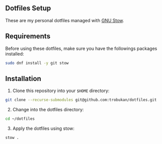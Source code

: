 ## Dotfiles Setup
These are my personal dotfiles managed with [GNU Stow](https://www.gnu.org/software/stow/).

## Requirements
Before using these dotfiles, make sure you have the followings packages installed:
```bash 
sudo dnf install -y git stow
```

## Installation
1. Clone this repository into your `$HOME` directory:
```bash
git clone --recurse-submodules git@github.com:trobukan/dotfiles.git
```
2. Change into the dotfiles directory:
```bash
cd ~/dotfiles
```
3. Apply the dotfiles using stow:
```bash
stow .
```
